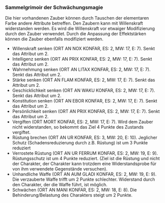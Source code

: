### Sammelgrimoir der Schwächungsmagie

Die hier vorhandenen Zauber können durch Tauschen der elementaren Farbe andere Attribute betreffen. Den Zaubern kann
mit Willenskraft widerstanden werden. Es wird die Willenskraft vor etwaiger Modifizierung durch den Zauber verwendet.
Durch die Anpassung der Effektstärken können die Zauber ebenfalls modifiziert werden.

* Willenskraft senken (ORT AN NOX KONFAR, ES: 2, MW: 17, E: 7). Senkt das Attribut um 2.
* Intelligenz senken (ORT AN PRIX KONFAR, ES: 2, MW: 17, E: 7). Senkt das Attribut um 2.
* Wahrnehmung senken (ORT AN LITAX KONFAR, ES: 2, MW: 17, E: 7). Senkt das Attribut um 2.
* Stärke senken (ORT AN FLAM KONFAR, ES: 2, MW: 17, E: 7). Senkt das Attribut um 2.
* Geschicklichkeit senken (ORT AN WAKU KONFAR, ES: 2, MW: 17, E: 7). Senkt das Attribut um 2.
* Konstitution senken (ORT AN EBOR KONFAR, ES: 2, MW: 17, E: 7). Senkt das Attribut um 2.
* Persönlichkeit senken (ORT AN PRIX KONFAR, ES: 2, MW: 17, E: 7). Senkt das Attribut um 2.
* Vergiften (ORT MORT KONFAR, ES: 2, MW: 17, E: 7). Wird dem Zauber nicht widerstanden, so bekommt das Ziel 4 Punkte
des Zustands vergiftet.
* Rüstung brechen (ORT AN UR KONFAR, ES: 3, MW: 20, E: 10). Jeglicher Schutz (Schadensreduzierung durch z.B. Rüstung)
ist um 3 Punkte reduziert
* Verrostete Rüstung (ORT AN UR FERRUM KONFAR, ES: 2, MW: 19, E: 9). Rüstungsschutz ist um 4 Punkte reduziert. (Ziel
ist die Rüstung und nicht der Charakter, der Charakter kann trotzdem eine Widerstandsprobe für von ihm verwendete
Gegenstände versuchen).
* Unhandliche Waffe (ORT AN AUM GLADI KONFAR, ES: 2, MW: 19, E: 9). Die verzauberte Waffe trifft um 2 Punkte schlechter.
Widerstand durch den Charakter, der die Waffe führt, ist möglich.
* Schwächen (ORT AN MANI KONFAR, ES: 2, MW: 18, E: 8). Die Behinderung/Belastung des Charakters steigt um 2 Punkte.
